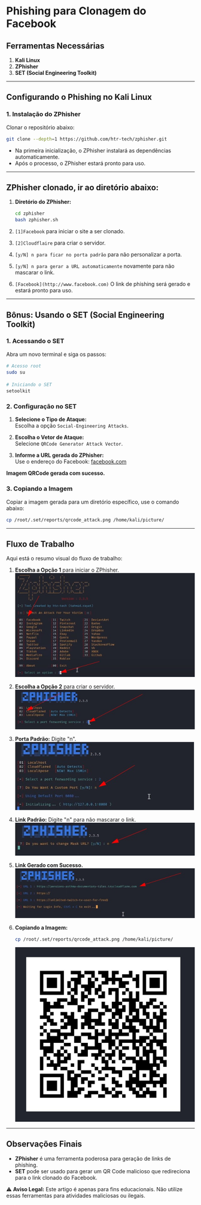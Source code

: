 # Phishing para Clonagem do Facebook

## Ferramentas Necessárias
1. **Kali Linux**
2. **ZPhisher**
3. **SET (Social Engineering Toolkit)**

---

## Configurando o Phishing no Kali Linux

### 1. Instalação do ZPhisher
Clonar o repositório abaixo:

```bash
git clone --depth=1 https://github.com/htr-tech/zphisher.git

```

- Na primeira inicialização, o ZPhisher instalará as dependências automaticamente.
- Após o processo, o ZPhisher estará pronto para uso.

---

## ZPhisher clonado, ir ao diretório abaixo:

1. **Diretório do ZPhisher:**
   ```bash
   cd zphisher
   bash zphisher.sh
   ```
 2. `[1]Facebook` para iniciar o site a ser clonado.

 3. `[2]Cloudflaire` para criar o servidor.

 4. `[y/N] n para ficar no porta padrão` para não personalizar a porta.

 5. `[y/N] n para gerar a URL automaticamente` novamente para não mascarar o link.

 6. `[Facebook](http://www.facebook.com)` O link de phishing será gerado e estará pronto para uso.

---

## Bônus: Usando o SET (Social Engineering Toolkit)

### 1. Acessando o SET
Abra um novo terminal e siga os passos:

```bash
# Acesso root
sudo su

# Iniciando o SET
setoolkit
```

### 2. Configuração no SET
1. **Selecione o Tipo de Ataque:**  
   Escolha a opção `Social-Engineering Attacks`.

2. **Escolha o Vetor de Ataque:**  
   Selecione `QRCode Generator Attack Vector`.

3. **Informe a URL gerada do ZPhisher:**  
   Use o endereço do Facebook: [facebook.com](http://www.facebook.com)

**Imagem QRCode gerada com sucesso.**

### 3. Copiando a Imagem
Copiar a imagem gerada para um diretório específico, use o comando abaixo:

```bash
cp /root/.set/reports/qrcode_attack.png /home/kali/picture/
```

---

## Fluxo de Trabalho

Aqui está o resumo visual do fluxo de trabalho:

1. **Escolha a Opção 1** para iniciar o ZPhisher.  
   ![Inicio do ZPhisher](Opcao1.jpg)

2. **Escolha a Opção 2** para criar o servidor.  
   ![Criação do Servidor](Opcao2.jpg)

3. **Porta Padrão:** Digite "n".  
   ![Porta Padrão](OpcaoN.jpg)

4. **Link Padrão:** Digite "n" para não mascarar o link.  
   ![Link sem Mascaramento](OpcaoN2.jpg)

5. **Link Gerado com Sucesso.**  
   ![Link Gerado](Link.jpg)

6. **Copiando a Imagem:**  
   ```bash
   cp /root/.set/reports/qrcode_attack.png /home/kali/picture/
   ```
   ![Cópia da Imagem](QRCode.jpg)

---

## Observações Finais

- **ZPhisher** é uma ferramenta poderosa para geração de links de phishing.
- **SET** pode ser usado para gerar um QR Code malicioso que redireciona para o link clonado do Facebook.

⚠️ **Aviso Legal:** Este artigo é apenas para fins educacionais. Não utilize essas ferramentas para atividades maliciosas ou ilegais.